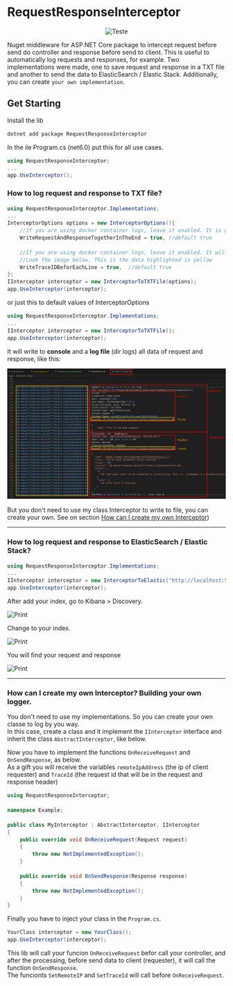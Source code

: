 # RequestResponseInterceptor


<div align="center">

![Teste](https://raw.githubusercontent.com/hudsonventura/aspnet-request-response-logger/main/assets/icon.png)

</div>

Nuget middleware for ASP.NET Core package to intercept request before send do controller and response before send to client. This is useful to automatically log requests and responses, for example. Two implementations were made, one to save request and response in a TXT file and another to send the data to ElasticSearch / Elastic Stack. Additionally, you can create `your own implementation`.  

## Get Starting

Install the lib
```bash
dotnet add package RequestResponseInterceptor
```

In the ile Program.cs (net6.0) put this for all use cases.

```C#
using RequestResponseInterceptor;
...
app.UseInterceptor();
```  

### How to log request and response to TXT file?

```C#
using RequestResponseInterceptor.Implementations;
...
InterceptorOptions options = new InterceptorOptions(){
    //If you are using docker container logs, leave it enabled. It is going to agrupate whole request and reponse line and will write to logs in the end
    WriteRequestAndResponseTogetherInTheEnd = true, //default true

    //If you are using docker container logs, leave it enabled. It will be easier to search by 'traceId'.
    //Look the image below. This is the data highlighted in yellow
    WriteTraceIDBeforEachLine = true,  //default true
};
IInterceptor interceptor = new InterceptorToTXTFile(options);
app.UseInterceptor(interceptor);

```


or just this to default values of InterceptorOptions
```C#
using RequestResponseInterceptor.Implementations;
...
IInterceptor interceptor = new InterceptorToTXTFile();
app.UseInterceptor(interceptor);
```

It will write to **console** and a **log file** (dir logs) all data of request and response, like this:


![Print](https://raw.githubusercontent.com/hudsonventura/aspnet-request-response-interceptor/main/assets/print1.png)


But you don't need to use my class Interceptor to write to file, you can create your own. See on section [How can I create my own Interceptor](#How-can-I-create-my-own-Interceptor))

---

### How to log request and response to ElasticSearch / Elastic Stack?

```C#
using RequestResponseInterceptor.Implementations;
...
IInterceptor interceptor = new InterceptorToElastic("http://localhost:9200", "YOUR_ELASTIC_INDEX");
app.UseInterceptor(interceptor);
```

After add your index, go to Kibana > Discovery.  

![Print](https://raw.githubusercontent.com/hudsonventura/aspnet-request-response-logger/main/assets/kibana_print.png)  

Change to your index.  

![Print](https://raw.githubusercontent.com/hudsonventura/aspnet-request-response-logger/main/assets/kibana_print2.png)

You will find your request and response  

![Print](https://raw.githubusercontent.com/hudsonventura/aspnet-request-response-logger/main/assets/log_elastic.png)


---

### How can I create my own Interceptor? Building your own logger.

You don't need to use my implementations. So you can create your own classe to log by you way.  
In this case, create a class and it implement the `IInterceptor` interface and inherit the class `AbstractInterceptor`, like below.




Now you have to implement the functions `OnReceiveRequest` and `OnSendResponse`, as below.  
As a gift you will receive the variables `remoteIpAddress` (the ip of client requester) and `TraceId` (the request id that will be in the request and response header)

``` C#
using RequestResponseInterceptor;

namespace Example;

public class MyInterceptor : AbstractInterceptor, IInterceptor
{
    public override void OnReceiveRequest(Request request)
    {
        throw new NotImplementedException();
    }

    public override void OnSendResponse(Response response)
    {
        throw new NotImplementedException();
    }
}

```

Finally you have to inject your class in the `Program.cs`.
```C#
YourClass interceptor = new YourClass();
app.UseInterceptor(interceptor);
```

This lib will call your funcion `OnReceiveRequest` befor call your controller, and after the processing, before send data to client (requester), it will call the function `OnSendResponse`.  
The funcionts `SetRemoteIP` and `SetTraceId` will call before `OnReceiveRequest`.
